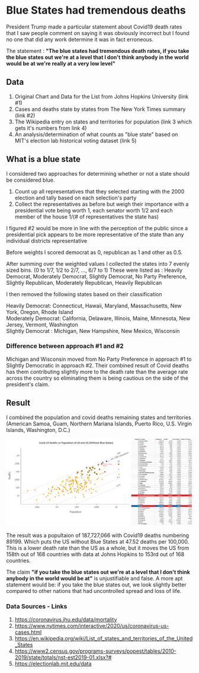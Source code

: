 # Blue States had tremendous deaths

President Trump made a particular statement about Covid19 death rates that I saw people comment on saying it was obviously incorrect but I found no one that did any work determine it was in fact erroneous.

The statement : **"The blue states had tremendous death rates, if you take the blue states out we're at a level that I don't think anybody in the world would be at we're really at a very low level"**

## Data

1. Original Chart and Data for the List from Johns Hopkins University (link #1)
1. Cases and deaths state by states from The New York Times summary (link #2) 
2. The Wikipedia entry on states and territories for population (link 3 which gets it's numbers from link 4) 
3. An analysis/determination of what counts as "blue state" based on MIT's election lab historical voting dataset (link 5)

## What is a blue state

I considered two approaches for determining whether or not a state should be considered blue.

1. Count up all representatives that they selected starting with the 2000 election and tally based on each selection's party 
2. Collect the representatives as before but weigh their importance with a presidential vote being worth 1, each senator worth 1/2 and each member of the house 1/(# of representatives the state has)

I figured #2 would be more in line with the perception of the public since a presidential pick appears to be more representative of the state than any individual districts representative

Before weights I scored democrat as 0, republican as 1 and other as 0.5.

After summing over the weighted values I collected the states into 7 evenly sized bins. (0 to 1/7, 1/2 to 2/7, ..., 6/7 to 1) 
These were listed as : Heavily Democrat, Moderately Democrat, Slightly Democrat, No Party Preference, Slightly Republican, Moderately Republican, Heavily Republican

I then removed the following states based on their classification

Heavily Democrat: Connecticut, Hawaii, Maryland, Massachusetts, New York, Oregon, Rhode Island 	
Moderately Democrat: California, Delaware, Illinois, Maine, Minnesota, New Jersey, Vermont, Washington 	
Slightly Democrat : Michigan, New Hampshire, New Mexico, Wisconsin 	


### Difference between approach #1 and #2
Michigan and Wisconsin moved from No Party Preference in approach #1 to Slightly Democratic in approach #2.
Their combined result of Covid deaths has them contributing slightly more to the death rate than the average rate across the country so eliminating them is being cautious on the side of the president's claim.


## Result
I combined the population and covid deaths remaining states and territories (American Samoa, Guam, Northern Mariana Islands, Puerto Rico, U.S. Virgin Islands, Washington, D.C.)

![](CovidChart.png)

The result was a popultaion of 187,727,066 with Covid19 deaths numbering 89199.  Which puts the US without Blue States at 47.52 deaths per 100,000. 
This is a lower death rate than the US as a whole, but it moves the US from 158th out of 168 countries with data at Johns Hopkins to 153rd out of 168 countries.

The claim **"if you take the blue states out we're at a level that I don't think anybody in the world would be at"** is unjustifiable and false. A more apt statement would be: if you take the blue states out, we look slightly better compared to other nations that had uncontrolled spread and loss of life.



### Data Sources - Links

1. https://coronavirus.jhu.edu/data/mortality
2. https://www.nytimes.com/interactive/2020/us/coronavirus-us-cases.html
3. https://en.wikipedia.org/wiki/List_of_states_and_territories_of_the_United_States
4. https://www2.census.gov/programs-surveys/popest/tables/2010-2019/state/totals/nst-est2019-01.xlsx?#
5. https://electionlab.mit.edu/data
